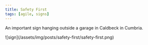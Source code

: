 ```yaml
---
title: Safety First
tags: [agile, signs]
---
```


An important sign hanging outside a garage in Caldbeck in Cumbria.

![sign]\(/assets/img/posts/safety-first/safety-first.png)
